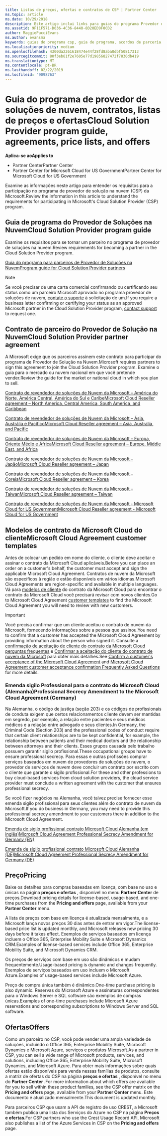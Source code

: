 ```yaml
---
title: Listas de preços, ofertas e contratos de CSP | Partner Center
ms.topic: article
ms.date: 10/29/2018
description: Este artigo inclui links para guias do programa Provedor de Soluções na Nuvem, contratos de parceiro, contratos do cliente, listas de preços e ofertas.
ms.assetid: 9F11F571-D036-4C36-8440-8D20ED9F0CD2
author: MaggiePucciEvans
ms.author: evansma
keywords: guias do programa csp, guia de programa, acordos de parceria, contrato do cliente, listas de preço, ofertas
ms.localizationpriority: medium
ms.openlocfilehash: 4300da2261618474e44f28fd8aba0dbf50817313
ms.sourcegitcommit: 80f3eb81f2e7605e77d19856827472f7830db419
ms.translationtype: MT
ms.contentlocale: pt-BR
ms.lasthandoff: 02/22/2019
ms.locfileid: "9098763"
---
```

# <a name="cloud-solution-provider-program-guide-agreements-price-lists-and-offers"></a><span data-ttu-id="ec28a-104">Guia do programa de provedor de soluções de nuvem, contratos, listas de preços e ofertas</span><span class="sxs-lookup"><span data-stu-id="ec28a-104">Cloud Solution Provider program guide, agreements, price lists, and offers</span></span>

**<span data-ttu-id="ec28a-105">Aplica-se ao</span><span class="sxs-lookup"><span data-stu-id="ec28a-105">Applies to</span></span>**

-  <span data-ttu-id="ec28a-106">Partner Center</span><span class="sxs-lookup"><span data-stu-id="ec28a-106">Partner Center</span></span>
-  <span data-ttu-id="ec28a-107">Partner Center for Microsoft Cloud for US Government</span><span class="sxs-lookup"><span data-stu-id="ec28a-107">Partner Center for Microsoft Cloud for US Government</span></span>


<span data-ttu-id="ec28a-108">Examine as informações neste artigo para entender os requisitos para a participação no programa de provedor de solução na nuvem (CSP) da Microsoft.</span><span class="sxs-lookup"><span data-stu-id="ec28a-108">Review the information in this article to understand the requirements for participating in Microsoft's Cloud Solution Provider (CSP) program.</span></span> 

## <a name="cloud-solution-provider-program-guide"></a><span data-ttu-id="ec28a-109">Guia de programa do Provedor de Soluções na Nuvem</span><span class="sxs-lookup"><span data-stu-id="ec28a-109">Cloud Solution Provider program guide</span></span>

<span data-ttu-id="ec28a-110">Examine os requisitos para se tornar um parceiro no programa de provedor de soluções na nuvem.</span><span class="sxs-lookup"><span data-stu-id="ec28a-110">Review requirements for becoming a partner in the Cloud Solution Provider program.</span></span>

[<span data-ttu-id="ec28a-111">Guia do programa para parceiros de Provedor de Soluções na Nuvem</span><span class="sxs-lookup"><span data-stu-id="ec28a-111">Program guide for Cloud Solution Provider partners</span></span>](https://go.microsoft.com/fwlink/p/?LinkId=617100)

>[!Note]
><span data-ttu-id="ec28a-112">Se você precisar de uma carta comercial confirmando ou certificando seu status como um parceiro Microsoft aprovado no programa provedor de soluções de nuvem, [contate o suporte](https://partner.microsoft.com/pcv/servicerequests/create) à solicitação de um.</span><span class="sxs-lookup"><span data-stu-id="ec28a-112">If you require a business letter confirming or certifying your status as an approved Microsoft partner in the Cloud Solution Provider program, [contact support](https://partner.microsoft.com/pcv/servicerequests/create) to request one.</span></span>

## <a name="cloud-solution-provider-partner-agreement"></a><span data-ttu-id="ec28a-113">Contrato de parceiro do Provedor de Solução na Nuvem</span><span class="sxs-lookup"><span data-stu-id="ec28a-113">Cloud Solution Provider partner agreement</span></span>

<span data-ttu-id="ec28a-114">A Microsoft exige que os parceiros assinem este contrato para participar do programa de Provedor de Solução na Nuvem.</span><span class="sxs-lookup"><span data-stu-id="ec28a-114">Microsoft requires partners to sign this agreement to join the Cloud Solution Provider program.</span></span> <span data-ttu-id="ec28a-115">Examine o guia para o mercado ou nuvem nacional em que você pretende vender.</span><span class="sxs-lookup"><span data-stu-id="ec28a-115">Review the guide for the market or national cloud in which you plan to sell.</span></span>

[<span data-ttu-id="ec28a-116">Contrato de revendedor de soluções de Nuvem da Microsoft – América do Norte, América Central, América do Sul e Caribe</span><span class="sxs-lookup"><span data-stu-id="ec28a-116">Microsoft Cloud Reseller agreement – North America, Central America, South America, and Caribbean</span></span>](https://download.microsoft.com/download/2/C/8/2C8CAC17-FCE7-4F51-9556-4D77C7022DF5/MCRA2018_AOC_ENG_Sep2018_CR.pdf)

[<span data-ttu-id="ec28a-117">Contrato de revendedor de soluções de Nuvem da Microsoft – Ásia, Austrália e Pacífico</span><span class="sxs-lookup"><span data-stu-id="ec28a-117">Microsoft Cloud Reseller agreement – Asia, Australia, and Pacific</span></span>](https://download.microsoft.com/download/2/C/8/2C8CAC17-FCE7-4F51-9556-4D77C7022DF5/MCRA2018_APOC_ENG_Mar2019_CR.pdf)

[<span data-ttu-id="ec28a-118">Contrato de revendedor de soluções de Nuvem da Microsoft – Europa, Oriente Médio e África</span><span class="sxs-lookup"><span data-stu-id="ec28a-118">Microsoft Cloud Reseller agreement – Europe, Middle East, and Africa</span></span>](https://download.microsoft.com/download/2/C/8/2C8CAC17-FCE7-4F51-9556-4D77C7022DF5/MCRA2018_EOC_ENG_Sep2018_CR.pdf)

[<span data-ttu-id="ec28a-119">Contrato de revendedor de soluções de Nuvem da Microsoft – Japão</span><span class="sxs-lookup"><span data-stu-id="ec28a-119">Microsoft Cloud Reseller agreement – Japan</span></span>](https://download.microsoft.com/download/2/C/8/2C8CAC17-FCE7-4F51-9556-4D77C7022DF5/MCRA2018_JPN_ENG_Sep2018_CR.pdf)

[<span data-ttu-id="ec28a-120">Contrato de revendedor de soluções de Nuvem da Microsoft – Coreia</span><span class="sxs-lookup"><span data-stu-id="ec28a-120">Microsoft Cloud Reseller agreement – Korea</span></span>](https://download.microsoft.com/download/2/C/8/2C8CAC17-FCE7-4F51-9556-4D77C7022DF5/MCRA2018_KOR_ENG_Sep2018_CR.pdf)

[<span data-ttu-id="ec28a-121">Contrato de revendedor de soluções de Nuvem da Microsoft – Taiwan</span><span class="sxs-lookup"><span data-stu-id="ec28a-121">Microsoft Cloud Reseller agreement – Taiwan</span></span>](https://download.microsoft.com/download/2/C/8/2C8CAC17-FCE7-4F51-9556-4D77C7022DF5/MCRA2018_TAI_ENG_Sep2018_CR.pdf)

[<span data-ttu-id="ec28a-122">Contrato de revendedor de soluções de Nuvem da Microsoft - Microsoft Cloud for US Government</span><span class="sxs-lookup"><span data-stu-id="ec28a-122">Microsoft Cloud Reseller agreement - Microsoft Cloud for US Government</span></span>](https://download.microsoft.com/download/2/C/8/2C8CAC17-FCE7-4F51-9556-4D77C7022DF5/MCRA2018_AOC_USGCC_ENG_Feb2019_CR.pdf)

## <a name="microsoft-cloud-agreement-customer-templates"></a><span data-ttu-id="ec28a-123">Modelos de contrato da Microsoft Cloud do cliente</span><span class="sxs-lookup"><span data-stu-id="ec28a-123">Microsoft Cloud Agreement customer templates</span></span>

<span data-ttu-id="ec28a-124">Antes de colocar um pedido em nome do cliente, o cliente deve aceitar e assinar o contrato da Microsoft Cloud aplicáveis.</span><span class="sxs-lookup"><span data-stu-id="ec28a-124">Before you can place an order on a customer's behalf, the customer must accept and sign the applicable Microsoft Cloud Agreement.</span></span> <span data-ttu-id="ec28a-125">Contratos de nuvem da Microsoft são específicos à região e estão disponíveis em vários idiomas.</span><span class="sxs-lookup"><span data-stu-id="ec28a-125">Microsoft Cloud Agreements are region-specific and available in multiple languages.</span></span> <span data-ttu-id="ec28a-126">Vá para [modelos de cliente](agreements.md) do contrato da Microsoft Cloud para encontrar o contrato da Microsoft Cloud você precisará revisar com novos clientes.</span><span class="sxs-lookup"><span data-stu-id="ec28a-126">Go to Microsoft Cloud Agreement [customer templates](agreements.md) to find the Microsoft Cloud Agreement you will need to review with new customers.</span></span>

>[!IMPORTANT]
><span data-ttu-id="ec28a-127">Você precisa confirmar que um cliente aceitou o contrato de nuvem da Microsoft, fornecendo informações sobre a pessoa que assinou.</span><span class="sxs-lookup"><span data-stu-id="ec28a-127">You need to confirm that a customer has accepted the Microsoft Cloud Agreement by providing information about the person who signed it.</span></span> <span data-ttu-id="ec28a-128">Consulte a [confirmação de aceitação de cliente do contrato da Microsoft Cloud perguntas frequentes](confirm-consent-faq.md) e [Confirmar a aceitação do cliente do contrato de nuvem da Microsoft](confirm-consent.md) para obter mais detalhes.</span><span class="sxs-lookup"><span data-stu-id="ec28a-128">See [Confirm a customer's acceptance of the Microsoft Cloud Agreement](confirm-consent.md) and [Microsoft Cloud Agreement customer acceptance confirmation Frequently Asked Questions](confirm-consent-faq.md) for more details.</span></span>

### <a name="professional-secrecy-amendment-to-the-microsoft-cloud-agreement-germany"></a><span data-ttu-id="ec28a-129">Emenda sigilo Professional para o contrato do Microsoft Cloud (Alemanha)</span><span class="sxs-lookup"><span data-stu-id="ec28a-129">Professional Secrecy Amendment to the Microsoft Cloud Agreement (Germany)</span></span>

<span data-ttu-id="ec28a-130">Na Alemanha, o código de justiça (seção 203) e os códigos de profissionais de conduta exigem que certos relacionamentos cliente devem ser mantidas em segredo, por exemplo, a relação entre pacientes e seus médicos médicos e a relação entre advogado e seus clientes.</span><span class="sxs-lookup"><span data-stu-id="ec28a-130">In Germany, the Criminal Code (Section 203) and the professional codes of conduct require that certain client relationships are to be kept confidential, for example, the relationship between patients and their medical doctors and the relationship between attorneys and their clients.</span></span> <span data-ttu-id="ec28a-131">Esses grupos causada pelo trabalho possuem garantir sigilo profissional.</span><span class="sxs-lookup"><span data-stu-id="ec28a-131">These occupational groups have to ensure professional secrecy.</span></span> <span data-ttu-id="ec28a-132">Para essas e outras profissões comprar serviços baseados em nuvem de provedores de soluções de nuvem, o provedor de serviços de nuvem deve concluir um contrato por escrito com o cliente que garante o sigilo profissional.</span><span class="sxs-lookup"><span data-stu-id="ec28a-132">For these and other professions to buy cloud-based services from cloud solution providers, the cloud service provider must conclude a written agreement with the customer that ensures professional secrecy.</span></span> 

<span data-ttu-id="ec28a-133">Se você fizer negócios na Alemanha, você talvez precise fornecer esse emenda sigilo profissional para seus clientes além do contrato de nuvem da Microsoft.</span><span class="sxs-lookup"><span data-stu-id="ec28a-133">If you do business in Germany, you may need to provide this professional secrecy amendment to your customers there in addition to the Microsoft Cloud Agreement.</span></span>

[<span data-ttu-id="ec28a-134">Emenda de sigilo profissional contrato Microsoft Cloud Alemanha (em inglês)</span><span class="sxs-lookup"><span data-stu-id="ec28a-134">Microsoft Cloud Agreement Professional Secrecy Amendment for Germany (EN)</span></span>](https://go.microsoft.com/fwlink/?linkid=2030827&clcid=0x409)

[<span data-ttu-id="ec28a-135">Emenda de sigilo profissional contrato Microsoft Cloud Alemanha (DE)</span><span class="sxs-lookup"><span data-stu-id="ec28a-135">Microsoft Cloud Agreement Professional Secrecy Amendment for Germany (DE)</span></span>](https://go.microsoft.com/fwlink/?linkid=2030827&clcid=0x407)


## <a name="pricing"></a><span data-ttu-id="ec28a-136">Preço</span><span class="sxs-lookup"><span data-stu-id="ec28a-136">Pricing</span></span>


<span data-ttu-id="ec28a-137">Baixe os detalhes para compras baseadas em licença, com base no uso e únicas na página **preços e ofertas** , disponível no menu **Partner Center** de preços.</span><span class="sxs-lookup"><span data-stu-id="ec28a-137">Download pricing details for license-based, usage-based, and one-time purchases from the **Pricing and offers** page, available from your **Partner Center** menu.</span></span> 

<span data-ttu-id="ec28a-138">A lista de preços com base em licença é atualizada mensalmente, e a Microsoft lança novos preços 30 dias antes de entrar em vigor.</span><span class="sxs-lookup"><span data-stu-id="ec28a-138">The license-based price list is updated monthly, and Microsoft releases new pricing 30 days before it takes effect.</span></span> <span data-ttu-id="ec28a-139">Exemplos de serviços baseados em licença incluem o Office 365, Enterprise Mobility Suite e Microsoft Dynamics CRM.</span><span class="sxs-lookup"><span data-stu-id="ec28a-139">Examples of license-based services include Office 365, Enterprise Mobility Suite, and Microsoft Dynamics CRM.</span></span> 

<span data-ttu-id="ec28a-140">Os preços de serviços com base em uso são dinâmicos e mudam frequentemente.</span><span class="sxs-lookup"><span data-stu-id="ec28a-140">Usage-based pricing is dynamic and changes frequently.</span></span> <span data-ttu-id="ec28a-141">Exemplos de serviços baseados em uso incluem o Microsoft Azure.</span><span class="sxs-lookup"><span data-stu-id="ec28a-141">Examples of usage-based services include Microsoft Azure.</span></span>

<span data-ttu-id="ec28a-142">Preço de compra única também é dinâmico.</span><span class="sxs-lookup"><span data-stu-id="ec28a-142">One-time purchase pricing is also dynamic.</span></span> <span data-ttu-id="ec28a-143">Reservas do Microsoft Azure e assinaturas correspondentes para o Windows Server e SQL software são exemplos de compras únicas.</span><span class="sxs-lookup"><span data-stu-id="ec28a-143">Examples of one-time purchases include Microsoft Azure reservations and corresponding subscriptions to Windows Server and SQL software.</span></span> 


## <a name="offers"></a><span data-ttu-id="ec28a-144">Ofertas</span><span class="sxs-lookup"><span data-stu-id="ec28a-144">Offers</span></span>


<span data-ttu-id="ec28a-145">Como um parceiro no CSP, você pode vender uma ampla variedade de soluções, incluindo o Office 365, Enterprise Mobility Suite, Microsoft Dynamics e Microsoft Azure, serviços e produtos Microsoft.</span><span class="sxs-lookup"><span data-stu-id="ec28a-145">As a partner in CSP, you can sell a wide range of Microsoft products, services, and solutions, including Office 365, Enterprise Mobility Suite, Microsoft Dynamics, and Microsoft Azure.</span></span> <span data-ttu-id="ec28a-146">Para obter mais informações sobre quais ofertas estão disponíveis para venda nessas famílias de produtos, consulte a matriz de ofertas do CSP na página **preços e ofertas** , disponível no menu do **Partner Center** .</span><span class="sxs-lookup"><span data-stu-id="ec28a-146">For more information about which offers are available for you to sell within these product families, see the CSP offer matrix on the **Pricing and offers** page, available from your **Partner Center** menu.</span></span> <span data-ttu-id="ec28a-147">Este documento é atualizado mensalmente.</span><span class="sxs-lookup"><span data-stu-id="ec28a-147">This document is updated monthly.</span></span>

<span data-ttu-id="ec28a-148">Para parceiros CSP que usam a API de registro de uso CREST, a Microsoft também publica uma lista dos Serviços do Azure no CSP na página **Preços e ofertas**.</span><span class="sxs-lookup"><span data-stu-id="ec28a-148">For CSP partners who use the Crest Usage Record API, Microsoft also publishes a list of the Azure Services in CSP on the **Pricing and offers** page.</span></span>


